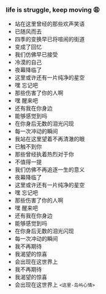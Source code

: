 ### life is struggle, keep moving 😩
- 站在这里曾经的那些欢声笑语
- 已随风而去
- 四季的变换早已将喧闹的街道
- 变成了回忆
- 我们仿佛早已接受
- 冷漠的自己
- 夜幕降临了
- 这里或许还有一片纯净的星空
- 嘿 忘记吧
- 那些伤害了你的人啊
- 嘿 醒来吧
- 还有我在你身边
- 能够感觉到吗
- 在你身后无数的泪光闪现
- 每一次冲动的瞬间
- 我站在这里望着不再清澈的眼
- 已触不到你
- 那些曾经执着热烈对于你
- 不值得一提
- 我们仿佛不再追逐一生的意义
- 夜幕降临了
- 这里或许还有一片纯净的星空
- 嘿 忘记吧
- 那些伤害了你的人啊
- 嘿 醒来吧
- 还有我在你身边
- 能够感觉到吗
- 在你身后无数的泪光闪现
- 每一次冲动的瞬间
- 我不再期待
- 我渴望的惊喜
- 会出现在这世界上
- 我不再期待
- 我渴望的惊喜
- 会出现在这世界上
```<这里-岛屿心情>```
<!--
**chuwt/chuwt** is a ✨ _special_ ✨ repository because its `README.md` (this file) appears on your GitHub profile.

Here are some ideas to get you started:

- 🔭 I’m currently working on ...
- 🌱 I’m currently learning ...
- 👯 I’m looking to collaborate on ...
- 🤔 I’m looking for help with ...
- 💬 Ask me about ...
- 📫 How to reach me: ...
- 😄 Pronouns: ...
- ⚡ Fun fact: ...
-->
